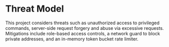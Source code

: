 # Threat Model

This project considers threats such as unauthorized access to privileged commands,
server-side request forgery and abuse via excessive requests. Mitigations include
role-based access controls, a network guard to block private addresses, and an
in-memory token bucket rate limiter.
